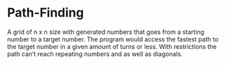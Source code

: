# Path-Finding
A grid of n x n size with generated numbers that goes from a starting number to a target number.
The program would access the fastest path to the target number in a given amount of turns or less.
With restrictions the path can’t reach repeating numbers and as well as diagonals.

